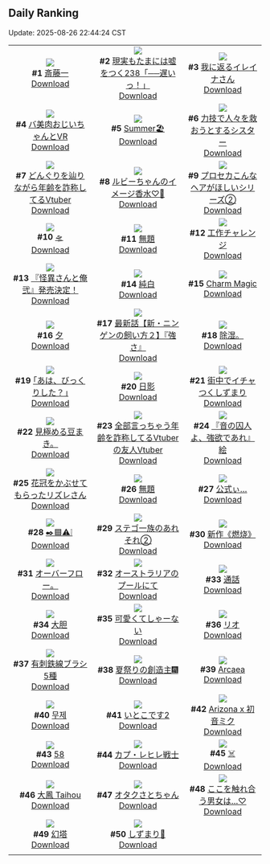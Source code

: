 ## Daily Ranking
Update: 2025-08-26 22:44:24 CST

|      |      |      |
| :----: | :----: | :----: |
| ![](https://i.pixiv.re/c/240x480/img-master/img/2025/08/24/00/00/16/134248262_p0_master1200.jpg)<br>**#1** [斎藤一](https://www.pixiv.net/artworks/134248262)<br>[Download](https://i.pixiv.re/img-original/img/2025/08/24/00/00/16/134248262_p0.jpg) | ![](https://i.pixiv.re/c/240x480/img-master/img/2025/08/24/18/00/38/134275827_p0_master1200.jpg)<br>**#2** [現実もたまには嘘をつく238「──遅いっ！」](https://www.pixiv.net/artworks/134275827)<br>[Download](https://i.pixiv.re/img-original/img/2025/08/24/18/00/38/134275827_p0.jpg) | ![](https://i.pixiv.re/c/240x480/img-master/img/2025/08/24/00/02/35/134248698_p0_master1200.jpg)<br>**#3** [我に返るイレイナさん](https://www.pixiv.net/artworks/134248698)<br>[Download](https://i.pixiv.re/img-original/img/2025/08/24/00/02/35/134248698_p0.png) |
| ![](https://i.pixiv.re/c/240x480/img-master/img/2025/08/25/00/21/33/134294147_p0_master1200.jpg)<br>**#4** [バ美肉おじいちゃんとVR](https://www.pixiv.net/artworks/134294147)<br>[Download](https://i.pixiv.re/img-original/img/2025/08/25/00/21/33/134294147_p0.jpg) | ![](https://i.pixiv.re/c/240x480/img-master/img/2025/08/24/00/33/51/134250195_p0_master1200.jpg)<br>**#5** [Summer🏖️](https://www.pixiv.net/artworks/134250195)<br>[Download](https://i.pixiv.re/img-original/img/2025/08/24/00/33/51/134250195_p0.jpg) | ![](https://i.pixiv.re/c/240x480/img-master/img/2025/08/24/19/14/57/134278925_p0_master1200.jpg)<br>**#6** [力技で人々を救おうとするシスター](https://www.pixiv.net/artworks/134278925)<br>[Download](https://i.pixiv.re/img-original/img/2025/08/24/19/14/57/134278925_p0.jpg) |
| ![](https://i.pixiv.re/c/240x480/img-master/img/2025/08/24/21/03/47/134284010_p0_master1200.jpg)<br>**#7** [どんぐりを辿りながら年齢を詐称してるVtuber](https://www.pixiv.net/artworks/134284010)<br>[Download](https://i.pixiv.re/img-original/img/2025/08/24/21/03/47/134284010_p0.png) | ![](https://i.pixiv.re/c/240x480/img-master/img/2025/08/25/21/59/34/134324704_p0_master1200.jpg)<br>**#8** [ルビーちゃんのイメージ香水♡🍒](https://www.pixiv.net/artworks/134324704)<br>[Download](https://i.pixiv.re/img-original/img/2025/08/25/21/59/34/134324704_p0.jpg) | ![](https://i.pixiv.re/c/240x480/img-master/img/2025/08/25/00/01/11/134292987_p0_master1200.jpg)<br>**#9** [プロセカこんなヘアがほしいシリーズ②](https://www.pixiv.net/artworks/134292987)<br>[Download](https://i.pixiv.re/img-original/img/2025/08/25/00/01/11/134292987_p0.jpg) |
| ![](https://i.pixiv.re/c/240x480/img-master/img/2025/08/24/20/35/21/134282515_p0_master1200.jpg)<br>**#10** [🛸](https://www.pixiv.net/artworks/134282515)<br>[Download](https://i.pixiv.re/img-original/img/2025/08/24/20/35/21/134282515_p0.jpg) | ![](https://i.pixiv.re/c/240x480/img-master/img/2025/08/25/18/19/27/134316046_p0_master1200.jpg)<br>**#11** [無題](https://www.pixiv.net/artworks/134316046)<br>[Download](https://i.pixiv.re/img-original/img/2025/08/25/18/19/27/134316046_p0.jpg) | ![](https://i.pixiv.re/c/240x480/img-master/img/2025/08/25/12/05/25/134307581_p0_master1200.jpg)<br>**#12** [工作チャレンジ](https://www.pixiv.net/artworks/134307581)<br>[Download](https://i.pixiv.re/img-original/img/2025/08/25/12/05/25/134307581_p0.png) |
| ![](https://i.pixiv.re/c/240x480/img-master/img/2025/08/25/21/43/39/134323943_p0_master1200.jpg)<br>**#13** [『怪異さんと俺 弐』発売決定！](https://www.pixiv.net/artworks/134323943)<br>[Download](https://i.pixiv.re/img-original/img/2025/08/25/21/43/39/134323943_p0.jpg) | ![](https://i.pixiv.re/c/240x480/img-master/img/2025/08/25/00/00/14/134292725_p0_master1200.jpg)<br>**#14** [純白](https://www.pixiv.net/artworks/134292725)<br>[Download](https://i.pixiv.re/img-original/img/2025/08/25/00/00/14/134292725_p0.png) | ![](https://i.pixiv.re/c/240x480/img-master/img/2025/08/24/01/15/42/134251724_p0_master1200.jpg)<br>**#15** [Charm Magic](https://www.pixiv.net/artworks/134251724)<br>[Download](https://i.pixiv.re/img-original/img/2025/08/24/01/15/42/134251724_p0.png) |
| ![](https://i.pixiv.re/c/240x480/img-master/img/2025/08/24/12/28/20/134265543_p0_master1200.jpg)<br>**#16** [夕](https://www.pixiv.net/artworks/134265543)<br>[Download](https://i.pixiv.re/img-original/img/2025/08/24/12/28/20/134265543_p0.jpg) | ![](https://i.pixiv.re/c/240x480/img-master/img/2025/08/25/18/24/10/134316172_p0_master1200.jpg)<br>**#17** [最新話【新・ニンゲンの飼い方２】『強さ』](https://www.pixiv.net/artworks/134316172)<br>[Download](https://i.pixiv.re/img-original/img/2025/08/25/18/24/10/134316172_p0.png) | ![](https://i.pixiv.re/c/240x480/img-master/img/2025/08/24/12/05/51/134264494_p0_master1200.jpg)<br>**#18** [除湿。](https://www.pixiv.net/artworks/134264494)<br>[Download](https://i.pixiv.re/img-original/img/2025/08/24/12/05/51/134264494_p0.jpg) |
| ![](https://i.pixiv.re/c/240x480/img-master/img/2025/08/25/17/11/58/134313943_p0_master1200.jpg)<br>**#19** [｢あは、びっくりした？｣](https://www.pixiv.net/artworks/134313943)<br>[Download](https://i.pixiv.re/img-original/img/2025/08/25/17/11/58/134313943_p0.jpg) | ![](https://i.pixiv.re/c/240x480/img-master/img/2025/08/25/00/17/53/134293976_p0_master1200.jpg)<br>**#20** [日影](https://www.pixiv.net/artworks/134293976)<br>[Download](https://i.pixiv.re/img-original/img/2025/08/25/00/17/53/134293976_p0.png) | ![](https://i.pixiv.re/c/240x480/img-master/img/2025/08/24/16/53/24/134273337_p0_master1200.jpg)<br>**#21** [街中でイチャつくしずまり](https://www.pixiv.net/artworks/134273337)<br>[Download](https://i.pixiv.re/img-original/img/2025/08/24/16/53/24/134273337_p0.jpg) |
| ![](https://i.pixiv.re/c/240x480/img-master/img/2025/08/25/03/15/30/134298905_p0_master1200.jpg)<br>**#22** [見極める豆まき。](https://www.pixiv.net/artworks/134298905)<br>[Download](https://i.pixiv.re/img-original/img/2025/08/25/03/15/30/134298905_p0.jpg) | ![](https://i.pixiv.re/c/240x480/img-master/img/2025/08/25/21/19/22/134322857_p0_master1200.jpg)<br>**#23** [全部言っちゃう年齢を詐称してるVtuberの友人Vtuber](https://www.pixiv.net/artworks/134322857)<br>[Download](https://i.pixiv.re/img-original/img/2025/08/25/21/19/22/134322857_p0.png) | ![](https://i.pixiv.re/c/240x480/img-master/img/2025/08/24/00/29/06/134249958_p0_master1200.jpg)<br>**#24** [『音の囚人よ、強欲であれ』絵](https://www.pixiv.net/artworks/134249958)<br>[Download](https://i.pixiv.re/img-original/img/2025/08/24/00/29/06/134249958_p0.png) |
| ![](https://i.pixiv.re/c/240x480/img-master/img/2025/08/24/00/06/04/134248894_p0_master1200.jpg)<br>**#25** [花冠をかぶせてもらったリズレさん](https://www.pixiv.net/artworks/134248894)<br>[Download](https://i.pixiv.re/img-original/img/2025/08/24/00/06/04/134248894_p0.jpg) | ![](https://i.pixiv.re/c/240x480/img-master/img/2025/08/24/08/00/05/134258936_p0_master1200.jpg)<br>**#26** [無題](https://www.pixiv.net/artworks/134258936)<br>[Download](https://i.pixiv.re/img-original/img/2025/08/24/08/00/05/134258936_p0.png) | ![](https://i.pixiv.re/c/240x480/img-master/img/2025/08/24/00/02/34/134248696_p0_master1200.jpg)<br>**#27** [公式ぃ…](https://www.pixiv.net/artworks/134248696)<br>[Download](https://i.pixiv.re/img-original/img/2025/08/24/00/02/34/134248696_p0.jpg) |
| ![](https://i.pixiv.re/c/240x480/img-master/img/2025/08/24/23/13/39/134290461_p0_master1200.jpg)<br>**#28** [✒️🟦⚠️❕](https://www.pixiv.net/artworks/134290461)<br>[Download](https://i.pixiv.re/img-original/img/2025/08/24/23/13/39/134290461_p0.png) | ![](https://i.pixiv.re/c/240x480/img-master/img/2025/08/24/16/12/00/134272095_p0_master1200.jpg)<br>**#29** [ステゴ一族のあれそれ②](https://www.pixiv.net/artworks/134272095)<br>[Download](https://i.pixiv.re/img-original/img/2025/08/24/16/12/00/134272095_p0.png) | ![](https://i.pixiv.re/c/240x480/img-master/img/2025/08/25/01/57/07/134297330_p0_master1200.jpg)<br>**#30** [新作《燃烧》](https://www.pixiv.net/artworks/134297330)<br>[Download](https://i.pixiv.re/img-original/img/2025/08/25/01/57/07/134297330_p0.jpg) |
| ![](https://i.pixiv.re/c/240x480/img-master/img/2025/08/24/17/47/38/134275016_p0_master1200.jpg)<br>**#31** [オーバーフロー。](https://www.pixiv.net/artworks/134275016)<br>[Download](https://i.pixiv.re/img-original/img/2025/08/24/17/47/38/134275016_p0.jpg) | ![](https://i.pixiv.re/c/240x480/img-master/img/2025/08/25/10/46/12/134305954_p0_master1200.jpg)<br>**#32** [オーストラリアのプールにて](https://www.pixiv.net/artworks/134305954)<br>[Download](https://i.pixiv.re/img-original/img/2025/08/25/10/46/12/134305954_p0.jpg) | ![](https://i.pixiv.re/c/240x480/img-master/img/2025/08/24/20/40/53/134282745_p0_master1200.jpg)<br>**#33** [通話](https://www.pixiv.net/artworks/134282745)<br>[Download](https://i.pixiv.re/img-original/img/2025/08/24/20/40/53/134282745_p0.png) |
| ![](https://i.pixiv.re/c/240x480/img-master/img/2025/08/24/13/19/38/134267018_p0_master1200.jpg)<br>**#34** [大胆](https://www.pixiv.net/artworks/134267018)<br>[Download](https://i.pixiv.re/img-original/img/2025/08/24/13/19/38/134267018_p0.png) | ![](https://i.pixiv.re/c/240x480/img-master/img/2025/08/24/00/00/28/134248357_p0_master1200.jpg)<br>**#35** [可愛くてしゃーない](https://www.pixiv.net/artworks/134248357)<br>[Download](https://i.pixiv.re/img-original/img/2025/08/24/00/00/28/134248357_p0.jpg) | ![](https://i.pixiv.re/c/240x480/img-master/img/2025/08/25/00/46/28/134295143_p0_master1200.jpg)<br>**#36** [リオ](https://www.pixiv.net/artworks/134295143)<br>[Download](https://i.pixiv.re/img-original/img/2025/08/25/00/46/28/134295143_p0.png) |
| ![](https://i.pixiv.re/c/240x480/img-master/img/2025/08/24/06/00/18/134257079_p0_master1200.jpg)<br>**#37** [有刺鉄線ブラシ5種](https://www.pixiv.net/artworks/134257079)<br>[Download](https://i.pixiv.re/img-original/img/2025/08/24/06/00/18/134257079_p0.jpg) | ![](https://i.pixiv.re/c/240x480/img-master/img/2025/08/24/12/00/01/134264514_p0_master1200.jpg)<br>**#38** [夏祭りの創造主🎆](https://www.pixiv.net/artworks/134264514)<br>[Download](https://i.pixiv.re/img-original/img/2025/08/24/12/00/01/134264514_p0.png) | ![](https://i.pixiv.re/c/240x480/img-master/img/2025/08/24/00/06/35/134248922_p0_master1200.jpg)<br>**#39** [Arcaea](https://www.pixiv.net/artworks/134248922)<br>[Download](https://i.pixiv.re/img-original/img/2025/08/24/00/06/35/134248922_p0.jpg) |
| ![](https://i.pixiv.re/c/240x480/img-master/img/2025/08/25/01/05/02/134295809_p0_master1200.jpg)<br>**#40** [무제](https://www.pixiv.net/artworks/134295809)<br>[Download](https://i.pixiv.re/img-original/img/2025/08/25/01/05/02/134295809_p0.png) | ![](https://i.pixiv.re/c/240x480/img-master/img/2025/08/24/00/00/19/134248289_p0_master1200.jpg)<br>**#41** [いとこです2](https://www.pixiv.net/artworks/134248289)<br>[Download](https://i.pixiv.re/img-original/img/2025/08/24/00/00/19/134248289_p0.jpg) | ![](https://i.pixiv.re/c/240x480/img-master/img/2025/08/24/00/00/03/134248154_p0_master1200.jpg)<br>**#42** [Arizona x 初音ミク](https://www.pixiv.net/artworks/134248154)<br>[Download](https://i.pixiv.re/img-original/img/2025/08/24/00/00/03/134248154_p0.png) |
| ![](https://i.pixiv.re/c/240x480/img-master/img/2025/08/24/19/11/19/134278788_p0_master1200.jpg)<br>**#43** [58](https://www.pixiv.net/artworks/134278788)<br>[Download](https://i.pixiv.re/img-original/img/2025/08/24/19/11/19/134278788_p0.jpg) | ![](https://i.pixiv.re/c/240x480/img-master/img/2025/08/24/19/12/27/134278830_p0_master1200.jpg)<br>**#44** [カプ・レヒレ戦士](https://www.pixiv.net/artworks/134278830)<br>[Download](https://i.pixiv.re/img-original/img/2025/08/24/19/12/27/134278830_p0.jpg) | ![](https://i.pixiv.re/c/240x480/img-master/img/2025/08/25/01/09/42/134295951_p0_master1200.jpg)<br>**#45** [☠️](https://www.pixiv.net/artworks/134295951)<br>[Download](https://i.pixiv.re/img-original/img/2025/08/25/01/09/42/134295951_p0.jpg) |
| ![](https://i.pixiv.re/c/240x480/img-master/img/2025/08/24/12/17/59/134265284_p0_master1200.jpg)<br>**#46** [大鳳 Taihou](https://www.pixiv.net/artworks/134265284)<br>[Download](https://i.pixiv.re/img-original/img/2025/08/24/12/17/59/134265284_p0.jpg) | ![](https://i.pixiv.re/c/240x480/img-master/img/2025/08/25/22/42/09/134308706_p0_master1200.jpg)<br>**#47** [オタクさとちゃん](https://www.pixiv.net/artworks/134308706)<br>[Download](https://i.pixiv.re/img-original/img/2025/08/25/22/42/09/134308706_p0.png) | ![](https://i.pixiv.re/c/240x480/img-master/img/2025/08/24/15/46/52/134271253_p0_master1200.jpg)<br>**#48** [ここを触れ合う男女は…♡](https://www.pixiv.net/artworks/134271253)<br>[Download](https://i.pixiv.re/img-original/img/2025/08/24/15/46/52/134271253_p0.jpg) |
| ![](https://i.pixiv.re/c/240x480/img-master/img/2025/08/24/13/52/24/134267918_p0_master1200.jpg)<br>**#49** [幻塔](https://www.pixiv.net/artworks/134267918)<br>[Download](https://i.pixiv.re/img-original/img/2025/08/24/13/52/24/134267918_p0.jpg) | ![](https://i.pixiv.re/c/240x480/img-master/img/2025/08/24/00/00/23/134248323_p0_master1200.jpg)<br>**#50** [しずまり🐙](https://www.pixiv.net/artworks/134248323)<br>[Download](https://i.pixiv.re/img-original/img/2025/08/24/00/00/23/134248323_p0.jpg) |
|      |
